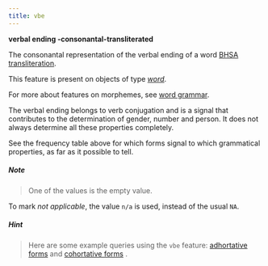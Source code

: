 ```yaml
---
title: vbe
---
```


**verbal ending -consonantal-transliterated**

The consonantal representation of the verbal ending of a word
[BHSA transliteration]({{tfd}}/Writing/Hebrew.html).

This feature is present on objects of type [*word*](otype).

For more about features on morphemes, see [word grammar](../../../wordgrammar).

The verbal ending belongs to verb conjugation and is a signal
that contributes to the determination of gender, number and person.
It does not always determine all these properties completely.

See the frequency table above for which forms signal to which grammatical properties, as far as it possible
to tell.

##### Note
> One of the values is the empty value.

To mark *not applicable*, the value `n/a` is used, instead of the usual `NA`.

##### Hint
> Here are some example queries using the `vbe` feature: 
[adhortative forms]({{shebanq}}/hebrew/text?mr=r&qw=q&iid=500)
and
[cohortative forms]({{shebanq}}/hebrew/text?mr=r&qw=q&iid=499) .
